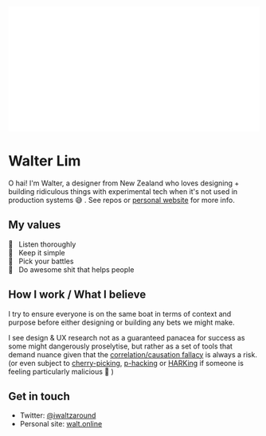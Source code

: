 <div align="center">
	<br>
	<a href='https://walt.online'>
		<img src="https://raw.githubusercontent.com/waltzaround/waltzaround/master/header.svg" >
	</a>
	<br>
</div>

# Walter Lim 

O hai! I'm Walter, a designer from New Zealand who loves designing + building ridiculous things with experimental tech when it's not used in production systems 😅 .  See repos or [personal website](https://walt.online) for more info. 

## My values
🦄  &nbsp;&nbsp;Listen thoroughly<br>
🧐  &nbsp;&nbsp;Keep it simple<br>
🤺  &nbsp;&nbsp;Pick your battles<br>
💩  &nbsp;&nbsp;Do awesome shit that helps people

## How I work / What I believe 
I try to ensure everyone is on the same boat in terms of context and purpose before either designing or building any bets we might make. 

I see design & UX research not as a guaranteed panacea for success as some might dangerously proselytise, but rather as a set of tools that demand nuance given that the [correlation/causation fallacy](https://en.wikipedia.org/wiki/Correlation_does_not_imply_causation) is always a risk. (or even subject to [cherry-picking](https://en.wikipedia.org/wiki/Cherry_picking), [p-hacking](https://en.wikipedia.org/wiki/Data_dredging) or [HARKing](https://journals.sagepub.com/doi/10.1207/s15327957pspr0203_4) if someone is feeling particularly malicious 🤮 ) 

## Get in touch
- Twitter: [@iwaltzaround](https://twitter.com/iwaltzaround)
- Personal site: [walt.online](https://walt.online/)
